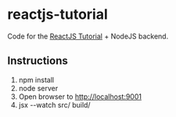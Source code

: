 # reactjs-tutorial

Code for the [ReactJS Tutorial](https://github.com/sthomp/reactjs-tutorial) + NodeJS backend.

## Instructions

1. npm install
2. node server
3. Open browser to [http://localhost:9001](http://localhost:9001)
4. jsx --watch src/ build/
